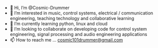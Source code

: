 - 👋 Hi, I’m @Cosmic-Drummer
- 👀 I’m interested in music, control systems, electrical / communication engineering, teaching technology and collaborative learning
- 🌱 I’m currently learning python, linux and cloud
- 💞️ I’m looking to collaborate on developing code for control system engineering, signal processing and audio engineering applications
- 📫 How to reach me ... cosmic101drummer@gmail.com

<!---
Cosmic-Drummer/Cosmic-Drummer is a ✨ special ✨ repository because its `README.md` (this file) appears on your GitHub profile.
You can click the Preview link to take a look at your changes.
--->
